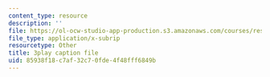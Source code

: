 ```yaml
---
content_type: resource
description: ''
file: https://ol-ocw-studio-app-production.s3.amazonaws.com/courses/res-9-003-brains-minds-and-machines-summer-course-summer-2015/85938f18c7af32c70fde4f48fff6849b_cyQZP23YbCY.srt
file_type: application/x-subrip
resourcetype: Other
title: 3play caption file
uid: 85938f18-c7af-32c7-0fde-4f48fff6849b
---
```


